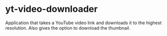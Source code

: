 # yt-video-downloader
Application that takes a YouTube video link and downloads it to the highest resolution. Also gives the option to download the thumbnail. 
